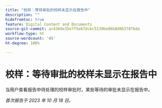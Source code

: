 ```yaml
---
title: "校样：等待审批的校样未显示在报告中"
description: ""
hidefromtoc: true
feature: Digital Content and Documents
source-git-commit: ac43b9e35e7f5e67dcbc5139be06b8d06378fbda
workflow-type: ht
source-wordcount: '45'
ht-degree: 100%

---
```



# 校样：等待审批的校样未显示在报告中

<!--WF and WFP-->

当用户查看报告中待处理的校样审批时，某些等待的审批未显示在报告中。

_首次报告于 2023 年 10 月 18 日。_
